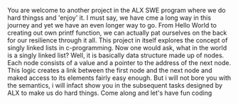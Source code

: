 You are welcome to another project in the ALX SWE program where we do hard thingss and 'enjoy' it. I must say, we have cme a long way in this journey and yet we have an even longer way to go. From Hello World to creating out own printf function, we can actually pat ourselves on the back for our resilience through it all. This project in itself explores the concept of singly linked lists in c-programming. Now one would ask, what in the world is a singly linked list? Well, it is basically data structure made up of nodes. Each node consists of a value and a pointer to the address of the next node. This logic creates a link between the first node and the next node and maked access to its elements fairly easy enough. But i will not bore you with the semantics, i will infact show you in the subsequent tasks designed by ALX to make us do hard things. Come along and let's have fun coding

